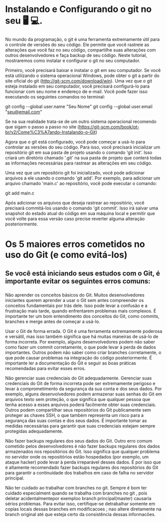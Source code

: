 # Instalando e Configurando o git no seu 🖥️ 💻.

### 
No mundo da programação, o git é uma ferramenta extremamente útil para o controle de versões do seu código. Ele permite que você rastreie as alterações que você faz no seu código, compartilhe suas alterações com outros desenvolvedores e faça backup de seu código. Neste tutorial, mostraremos como instalar e configurar o git no seu computador.

Primeiro, você precisará baixar e instalar o git em seu computador. Se você está utilizando o sistema operacional Windows, pode obter o git a partir do site oficial do git (http://git-scm.com/download/win). Uma vez que o git esteja instalado em seu computador, você precisará configurá-lo para funcionar com seu nome e endereço de e-mail. Você pode fazer isso executando os seguintes comandos no terminal:

git config --global user.name "Seu Nome" 
git config --global user.email "seu@email.com"

Se na sua realidade trata-se de um outro sistema operacional recomendo que sigam o passo a passo no site (https://git-scm.com/book/pt-br/v2/Come%C3%A7ando-Instalando-o-Git) 

Agora que o git está configurado, você pode começar a usá-lo para controlar as versões do seu código. Para isso, você precisará inicializar um repositório git em sua pasta de projeto usando o comando 'git init'. Isso criará um diretório chamado '.git' na sua pasta de projeto que conterá todas as informações necessárias para rastrear as alterações em seu código.

Uma vez que um repositório git foi inicializado, você pode adicionar arquivos a ele usando o comando 'git add'. Por exemplo, para adicionar um arquivo chamado 'main.c' ao repositório, você pode executar o comando:

git add main.c

Após adicionar os arquivos que deseja rastrear ao repositório, você precisará commitá-los usando o comando 'git commit'. Isso irá salvar uma snapshot do estado atual do código em sua máquina local e permitir que você volte para essa versão caso precise reverter alguma alteração posteriormente. 


# Os 5 maiores erros cometidos no uso do Git (e como evitá-los) 


## Se você está iniciando seus estudos com o Git, é importante evitar os seguintes erros comuns:

###
Não aprender os conceitos básicos do Git.
Muitos desenvolvedores iniciantes querem aprender a usar o Git sem antes compreender os conceitos fundamentais por trás dele. Isso pode levar a confusão e a frustração mais tarde, quando enfrentarem problemas mais complexos. É importante ter um bom entendimento dos conceitos do Git, como commits, branches e merge antes de começar a usá-lo.

Usar o Git de forma errada.
O Git é uma ferramenta extremamente poderosa e versátil, mas isso também significa que há muitas maneiras de usá-lo de forma incorreta. Por exemplo, alguns desenvolvedores podem não saber como fazer um commit corretamente, o que pode levar à perda de dados importantes. Outros podem não saber como criar branches corretamente, o que pode causar problemas na integração do código posteriormente. É importante ler a documentação do Git e seguir as boas práticas recomendadas para evitar esses erros.

Não gerenciar suas credenciais do Git adequadamente.
Gerenciar suas credenciais do Git de forma incorreta pode ser extremamente perigoso e levar à comprometimento da segurança da sua conta e dos seus dados. Por exemplo, alguns desenvolvedores podem armazenar suas senhas do Git em arquivos texto sem proteção, o que significa que qualquer pessoa que tenha acesso a esses arquivos poderá facilmente obter suas credenciais. Outros podem compartilhar seus repositórios do Git publicamente sem proteger as chaves SSH, o que também representa um risco para a segurança das suas contas e dos seus dados. É importante tomar as medidas necessárias para garantir que suas credenciais estejam sempre protegidas adequadamente.

Não fazer backups regulares dos seus dados do Git.
Outro erro comum cometido pelos desenvolvedores é não fazer backups regulares dos dados armazenados nos repositórios do Git. Isso significa que qualquer problema no servidor onde os repositórios estão hospedados (por exemplo, um ataque hacker) pode levar à perda irreparável desses dados. É por isso que é altamente recomendado fazer backups regulares dos repositórios do Git para garantir a continuidade dos trabalhos em caso de falha no servidor principal.

Não ter cuidado ao trabalhar com branches no git. 
Sempre é bom ter cuidado especialment quando se trabalha com branches no git , pois deletar acidentalmentepor exemploo branch principal(master) causaria sérios problemas. Para evitar isso, certifique-se detrabalhar somente em copias locais dessas branches em modificacoes ; nao altere diretamente na branch original até que esteja certo da consistência dessas informacões.



